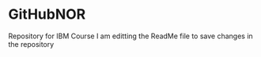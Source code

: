  # GitHubNOR
Repository for IBM Course
I am editting the ReadMe file to save changes in the repository 
